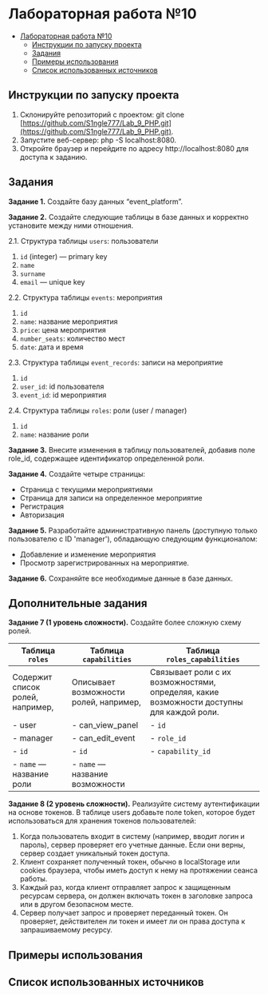 # Лабораторная работа №10

- [Лабораторная работа №10](#лабораторная-работа-10)
    - [Инструкции по запуску проекта](#инструкции-по-запуску-проекта)
    - [Задания](#задания)
    - [Примеры использования](#примеры-использования)
    - [Список использованных источников](#список-использованных-источников)

## Инструкции по запуску проекта
1) Склонируйте репозиторий с проектом: git clone [https://github.com/S1ngle777/Lab_9_PHP.git](https://github.com/S1ngle777/Lab_9_PHP.git).
2) Запустите веб-сервер: php -S localhost:8080.
3) Откройте браузер и перейдите по адресу http://localhost:8080 для доступа к заданию.

## Задания
__Задание 1.__ Создайте базу данных “event_platform”.

__Задание 2.__ Создайте следующие таблицы в базе данных и корректно установите между
ними отношения.

2.1. Структура таблицы `users`: пользователи

1. `id` (integer) — primary key
2. `name`
3. `surname`
4. `email` — unique key

2.2. Структура таблицы `events`: мероприятия

1. `id`
2. `name`: название мероприятия
3. `price`: цена мероприятия
4. `number_seats`: количество мест
5. `date`: дата и время

2.3. Структура таблицы `event_records`: записи на мероприятие

1. `id`
2. `user_id`: id пользователя
3. `event_id`: id мероприятия

2.4. Структура таблицы `roles`: роли (user / manager)

1. `id`
2. `name`: название роли


__Задание 3.__ Внесите изменения в таблицу пользователей, добавив поле role_id,
содержащее идентификатор определенной роли.

__Задание 4.__ Создайте четыре страницы:

- Страница с текущими мероприятиями
- Страница для записи на определенное мероприятие
- Регистрация
- Авторизация

__Задание 5.__ Разработайте административную панель (доступную только пользователю с
ID 'manager'), обладающую следующим функционалом:

- Добавление и изменение мероприятия
- Просмотр зарегистрированных на мероприятие.


__Задание 6.__ Сохраняйте все необходимые данные в базе данных.

## Дополнительные задания

__Задание 7 (1 уровень сложности).__ Создайте более сложную схему ролей.

| Таблица `roles` | Таблица `capabilities` | Таблица `roles_capabilities` |
|----------|----------|----------|
| Содержит список ролей, например,  | Описывает возможности ролей, например,  | Связывает роли с их возможностями, определяя, какие возможности доступны для каждой роли.   |
| - user| - can_view_panel          | - `id`        |
| - manager         | - can_edit_event          | - `role_id`      |
| - `id`            | - `id`          | - `capability_id`        |
| - `name` — название роли        | - `name` — название возможности          |

__Задание 8 (2 уровень сложности).__ Реализуйте систему аутентификации на основе
токенов. В таблице users добавьте поле token, которое будет использоваться для
хранения токенов пользователей: 

1. Когда пользователь входит в систему (например, вводит логин и пароль), сервер
проверяет его учетные данные. Если они верны, сервер создает уникальный токен
доступа.
2. Клиент сохраняет полученный токен, обычно в localStorage или cookies браузера,
чтобы иметь доступ к нему на протяжении сеанса работы.
3. Каждый раз, когда клиент отправляет запрос к защищенным ресурсам сервера, он
должен включать токен в заголовке запроса или в другом безопасном месте.
4. Сервер получает запрос и проверяет переданный токен. Он проверяет, действителен
ли токен и имеет ли он права доступа к запрашиваемому ресурсу.


## Примеры использования

## Список использованных источников

